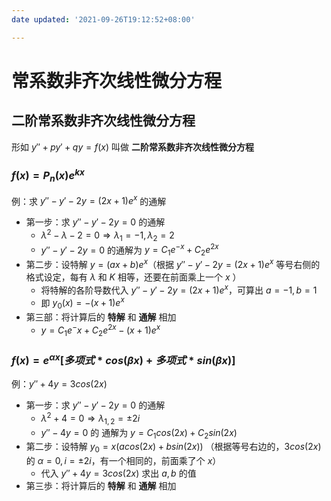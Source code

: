 ```yaml
---
date updated: '2021-09-26T19:12:52+08:00'

---
```


# 常系数非齐次线性微分方程

## 二阶常系数非齐次线性微分方程

形如 $y''+py'+qy=f(x)$ 叫做 **二阶常系数非齐次线性微分方程**

### $f(x)=P_n(x)e^{kx}$

例：求 $y''-y'-2y=(2x+1)e^x$ 的通解

- 第一步：求 $y''-y'-2y=0$ 的通解
  - $\lambda^2-\lambda-2=0\Rightarrow\lambda_1=-1,\lambda_2=2$
  - $y''-y'-2y=0$ 的通解为 $y=C_1e^{-x}+C_2e^{2x}$
- 第二步：设特解 $y=(ax+b)e^x$（根据 $y''-y'-2y=(2x+1)e^x$ 等号右侧的格式设定，每有 $\lambda$ 和 $K$ 相等，还要在前面乘上一个 $x$ ）
  - 将特解的各阶导数代入 $y''-y'-2y=(2x+1)e^x$，可算出 $a=-1,b=1$
  - 即 $y_0(x)=-(x+1)e^x$
- 第三部：将计算后的 **特解** 和 **通解** 相加
  - $y=C_1e^-x+C_2e^{2x}-(x+1)e^x$

### $f(x)=e^{\alpha x}[多项式*cos(\beta x)+多项式*sin(\beta x)]$

例：$y''+4y=3cos(2x)$  
+ 第一步：求 $y''-y'-2y=0$ 的通解
	+ $\lambda^2+4=0\Rightarrow\lambda_{1,2}=\pm2i$
	+ $y''-4y=0$ 的 通解为 $y=C_1cos(2x)+C_2sin(2x)$
+ 第二步：设特解 $y_0=x(acos(2x)+bsin(2x))$ （根据等号右边的，$3cos(2x)$ 的 $\alpha=0,i=\pm2i$，有一个相同的，前面乘了个 $x$）
	+ 代入 $y''+4y=3cos(2x)$ 求出 $a,b$ 的值
+ 第三歩：将计算后的 **特解** 和 **通解** 相加




